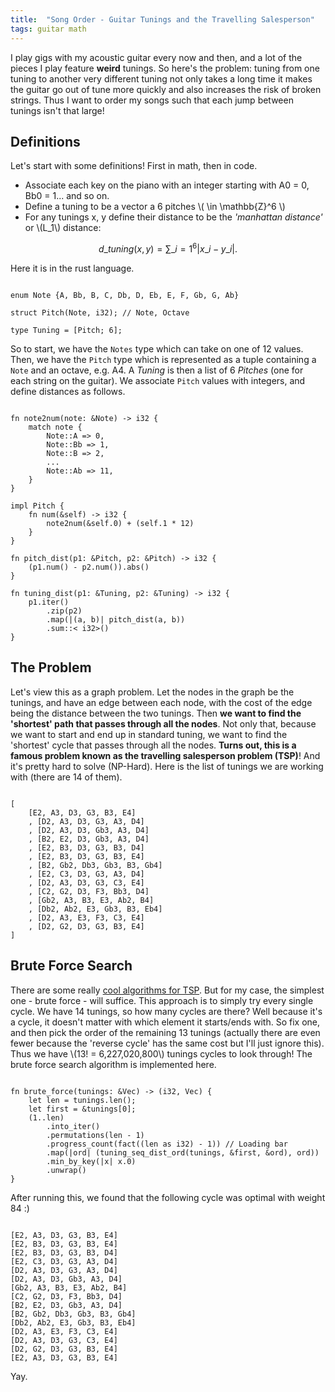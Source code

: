 ```yaml
---
title:  "Song Order - Guitar Tunings and the Travelling Salesperson"
tags: guitar math
---
```


I play gigs with my acoustic guitar every now and then, and a lot of the pieces I play feature **weird** tunings. So here's the problem: tuning from one tuning to another very different tuning not only takes a long time it makes the guitar go out of tune more quickly and also increases the risk of broken strings. Thus I want to order my songs such that each jump between tunings isn't that large!

## Definitions
Let's start with some definitions! First in math, then in code. 
* Associate each key on the piano with an integer starting with A0 = 0, Bb0 = 1... and so on.
* Define a tuning to be a vector a 6 pitches \\( \in \mathbb{Z}^6 \\)
* For any tunings x, y define their distance to be the *'manhattan distance'* or \\(L_1\\) distance:

$$d\_{tuning}(x, y) = \sum\_{i=1}^6 |x\_i - y\_i|.$$

Here it is in the rust language.

<pre><code class='language-rust'>
enum Note {A, Bb, B, C, Db, D, Eb, E, F, Gb, G, Ab}

struct Pitch(Note, i32); // Note, Octave

type Tuning = [Pitch; 6];
</code></pre>

So to start, we have the `Notes` type which can take on one of 12 values. Then, we have the `Pitch` type which is represented as a tuple containing a `Note` and an octave, e.g. A4. A *Tuning* is then a list of 6 *Pitches* (one for each string on the guitar). We associate `Pitch` values with integers, and define distances as follows.

<pre><code class='language-rust'>
fn note2num(note: &Note) -> i32 {
    match note {
        Note::A => 0,
        Note::Bb => 1,
        Note::B => 2,
        ...
        Note::Ab => 11,
    }
}

impl Pitch {
    fn num(&self) -> i32 {
        note2num(&self.0) + (self.1 * 12)
    }
}

fn pitch_dist(p1: &Pitch, p2: &Pitch) -> i32 {
    (p1.num() - p2.num()).abs()
}

fn tuning_dist(p1: &Tuning, p2: &Tuning) -> i32 {
    p1.iter()
        .zip(p2)
        .map(|(a, b)| pitch_dist(a, b))
        .sum::< i32>()
}
</code></pre>

## The Problem

Let's view this as a graph problem. Let the nodes in the graph be the tunings, and have an edge between each node, with the cost of the edge being the distance between the two tunings. Then **we want to find the 'shortest' path that passes through all the nodes**. Not only that, because we want to start and end up in standard tuning, we want to find the 'shortest' cycle that passes through all the nodes. **Turns out, this is a famous problem known as the travelling salesperson problem (TSP)**! And it's pretty hard to solve (NP-Hard). Here is the list of tunings we are working with (there are 14 of them).

<pre><code class='language-rust'>
[
    [E2, A3, D3, G3, B3, E4]
    , [D2, A3, D3, G3, A3, D4]
    , [D2, A3, D3, Gb3, A3, D4]
    , [B2, E2, D3, Gb3, A3, D4]
    , [E2, B3, D3, G3, B3, D4]
    , [E2, B3, D3, G3, B3, E4]
    , [B2, Gb2, Db3, Gb3, B3, Gb4]
    , [E2, C3, D3, G3, A3, D4]
    , [D2, A3, D3, G3, C3, E4]
    , [C2, G2, D3, F3, Bb3, D4]
    , [Gb2, A3, B3, E3, Ab2, B4]
    , [Db2, Ab2, E3, Gb3, B3, Eb4]
    , [D2, A3, E3, F3, C3, E4]
    , [D2, G2, D3, G3, B3, E4]
]
</code></pre>

## Brute Force Search
There are some really [cool algorithms for TSP](https://en.wikipedia.org/wiki/Travelling_salesman_problem#Computing_a_solution). But for my case, the simplest one - brute force - will suffice. This approach is to simply try every single cycle. We have 14 tunings, so how many cycles are there? Well because it's a cycle, it doesn't matter with which element it starts/ends with. So fix one, and then pick the order of the remaining 13 tunings (actually there are even fewer because the 'reverse cycle' has the same cost but I'll just ignore this). Thus we have \\(13! = 6,227,020,800\\) tunings cycles to look through! The brute force search algorithm is implemented here.

<pre><code class='language-rust'>
fn brute_force(tunings: &Vec<Tuning>) -> (i32, Vec<usize>) {
    let len = tunings.len();
    let first = &tunings[0];
    (1..len)
        .into_iter()
        .permutations(len - 1)
        .progress_count(fact((len as i32) - 1)) // Loading bar
        .map(|ord| (tuning_seq_dist_ord(tunings, &first, &ord), ord))
        .min_by_key(|x| x.0)
        .unwrap()
}
</code></pre>

After running this, we found that the following cycle was optimal with weight 84 :)

<pre><code class='language-rust'>
[E2, A3, D3, G3, B3, E4]
[E2, B3, D3, G3, B3, E4]
[E2, B3, D3, G3, B3, D4]
[E2, C3, D3, G3, A3, D4]
[D2, A3, D3, G3, A3, D4]
[D2, A3, D3, Gb3, A3, D4]
[Gb2, A3, B3, E3, Ab2, B4]
[C2, G2, D3, F3, Bb3, D4]
[B2, E2, D3, Gb3, A3, D4]
[B2, Gb2, Db3, Gb3, B3, Gb4]
[Db2, Ab2, E3, Gb3, B3, Eb4]
[D2, A3, E3, F3, C3, E4]
[D2, A3, D3, G3, C3, E4]
[D2, G2, D3, G3, B3, E4]
[E2, A3, D3, G3, B3, E4]
</code></pre>

Yay.